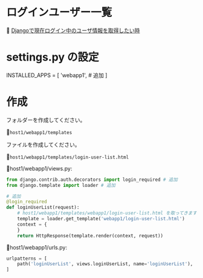 # ログインユーザー一覧

📖 [Djangoで現在ログイン中のユーザ情報を取得したい時](https://awesome-linus.com/2019/04/05/django-get-login-user/)  

# settings.py の設定

INSTALLED_APPS = [
    'webapp1', # 追加
]

# 作成

フォルダーを作成してください。  

📂`host1/webapp1/templates`  

ファイルを作成してください。  

📄`host1/webapp1/templates/login-user-list.html`  


📄host1/webapp1/views.py:  

```py
from django.contrib.auth.decorators import login_required # 追加
from django.template import loader # 追加

# 追加
@login_required
def loginUserList(request):
    # host1/webapp1/templates/webapp1/login-user-list.html を取ってきます
    template = loader.get_template('webapp1/login-user-list.html')
    context = {
    }
    return HttpResponse(template.render(context, request))
```

📖host1/webapp1/urls.py:  

```py
urlpatterns = [
    path('loginUserList', views.loginUserList, name='loginUserList'),
]
```